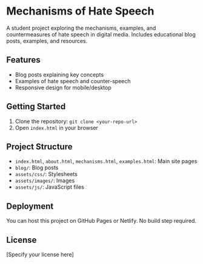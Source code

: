 # Mechanisms of Hate Speech

A student project exploring the mechanisms, examples, and countermeasures of hate speech in digital media. Includes educational blog posts, examples, and resources.

## Features
- Blog posts explaining key concepts
- Examples of hate speech and counter-speech
- Responsive design for mobile/desktop

## Getting Started
1. Clone the repository: `git clone <your-repo-url>`
2. Open `index.html` in your browser

## Project Structure
- `index.html`, `about.html`, `mechanisms.html`, `examples.html`: Main site pages
- `blog/`: Blog posts
- `assets/css/`: Stylesheets
- `assets/images/`: Images
- `assets/js/`: JavaScript files

## Deployment
You can host this project on GitHub Pages or Netlify. No build step required.

## License
[Specify your license here]
